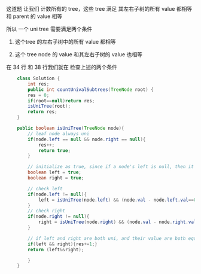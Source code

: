 这道题 让我们 计数所有的 tree，这些 tree 满足 其左右子树的所有 value 都相等和 parent 的 value 相等


所以 一个 uni tree 需要满足两个条件

1. 这个tree 的左右子树中的所有 value 都相等

2. 这个 tree node 的 value 和其左右子树的 value 也相等

在 34 行 和 38 行我们就在 检查上述的两个条件
```java
    class Solution {
        int res;
        public int countUnivalSubtrees(TreeNode root) {
        res = 0;
        if(root==null)return res;
        isUniTree(root);
        return res;
    }

    public boolean isUniTree(TreeNode node){
        // leaf node always uni
        if(node.left == null && node.right == null){
            res++;
            return true;
        }

        // initialize as true, since if a node's left is null, then it would be a uni
        boolean left = true;
        boolean right = true;

        // check left
        if(node.left != null){
            left = isUniTree(node.left) && (node.val - node.left.val==0);
        }
        // check right
        if(node.right != null){
            right = isUniTree(node.right) && (node.val - node.right.val==0);
        }

        // if left and right are both uni, and their value are both equal to curr node
        if(left && right){res+=1;}
        return (left&&right);

        }
    }
    
```